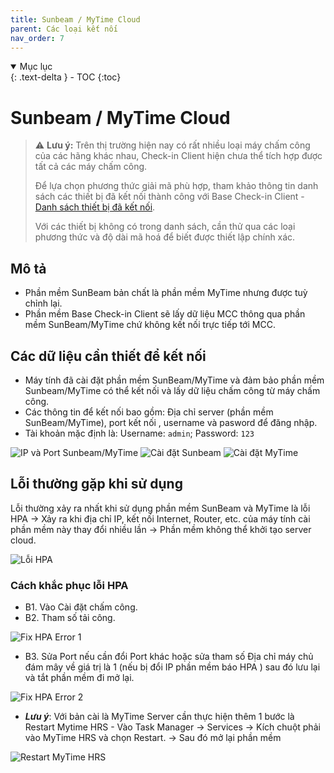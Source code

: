 ```yaml
---
title: Sunbeam / MyTime Cloud
parent: Các loại kết nối
nav_order: 7
---
```


<details open markdown="block">
  <summary>
    Mục lục
  </summary>
  {: .text-delta }
- TOC
{:toc}
</details>

# Sunbeam / MyTime Cloud

> ⚠️ **Lưu ý:** Trên thị trường hiện nay có rất nhiều loại máy chấm công của các hãng khác nhau, Check-in Client hiện chưa thể tích hợp được tất cả các máy chấm công.  
> 
> Để lựa chọn phương thức giải mã phù hợp, tham khảo thông tin danh sách các thiết bị đã kết nối thành công với Base Check-in Client - [Danh sách thiết bị đã kết nối](../TESTED_DEVICES).
> 
> Với các thiết bị không có trong danh sách, cần thử qua các loại phương thức và độ dài mã hoá để biết được thiết lập chính xác.

## Mô tả

- Phần mềm SunBeam bản chất là phần mềm MyTime nhưng được tuỳ chỉnh lại.
- Phần mềm Base Check-in Client sẽ lấy dữ liệu MCC thông qua phần mềm SunBeam/MyTime chứ không kết nối trực tiếp tới MCC.

## Các dữ liệu cần thiết để kết nối
- Máy tính đã cài đặt phần mềm SunBeam/MyTime và đảm bảo phần mềm Sunbeam/MyTime có thể kết nối và lấy dữ liệu chấm công từ máy chấm công.
- Các thông tin để kết nối bao gồm: Địa chỉ server (phần mềm SunBeam/MyTime), port kết nối , username và pasword để đăng nhập. 
- Tài khoản mặc định là: Username: `admin`; Password: `123` 

<img src="{{site.baseurl}}/assets/images/ip_port_sunbeam_mytime.png" alt="IP và Port Sunbeam/MyTime">

<img src="{{site.baseurl}}/assets/images/sunbeam.png" alt="Cài đặt Sunbeam">

<img src="{{site.baseurl}}/assets/images/mytime.png" alt="Cài đặt MyTime">

## Lỗi thường gặp khi sử dụng

Lỗi thường xảy ra nhất khi sử dụng phần mềm SunBeam và MyTime là lỗi HPA → Xảy ra khi địa chỉ IP, kết nối Internet, Router, etc. của máy tính cài phần mềm này thay đổi nhiều lần → Phần mềm không thể khởi tạo server cloud.

<img src="{{site.baseurl}}/assets/images/hpa_error.png" alt="Lỗi HPA">

### Cách khắc phục lỗi HPA
- B1. Vào Cài đặt chấm công.
- B2. Tham số tải công.
  
<img src="{{site.baseurl}}/assets/images/fix_hpa_error_1.png" alt="Fix HPA Error 1">

- B3. Sửa Port nếu cần đổi Port khác hoặc sửa tham số Địa chỉ máy chủ đám mây về giá trị là 1 
(nếu bị đổi IP phần mềm báo HPA ) sau đó lưu lại và tắt phần mềm đi mở lại.

<img src="{{site.baseurl}}/assets/images/fix_hpa_error_2.png" alt="Fix HPA Error 2">

- ***Lưu ý***: Với bản cài là MyTime Server cần thực hiện thêm 1 bước là Restart Mytime HRS - Vào Task Manager -> Services -> Kích chuột phải vào MyTime HRS và chọn Restart. -> Sau đó mở lại phần mềm 

<img src="{{site.baseurl}}/assets/images/restart_mytime_hrs.png" alt="Restart MyTime HRS">
